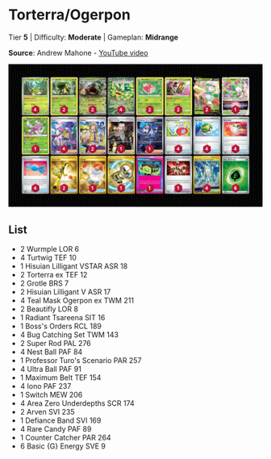 # Torterra/Ogerpon

Tier **5** | Difficulty: **Moderate** | Gameplan: **Midrange**

**Source**: Andrew Mahone - [YouTube video](https://www.youtube.com/watch?v=O3w-OmLJC7E)

![decklist](../../!Images/Standard/13BRS-SRC/Torterra-Ogerpon.PNG)

## List
* 2 Wurmple LOR 6
* 4 Turtwig TEF 10
* 1 Hisuian Lilligant VSTAR ASR 18
* 2 Torterra ex TEF 12
* 2 Grotle BRS 7
* 2 Hisuian Lilligant V ASR 17
* 4 Teal Mask Ogerpon ex TWM 211
* 2 Beautifly LOR 8
* 1 Radiant Tsareena SIT 16
* 1 Boss's Orders RCL 189
* 4 Bug Catching Set TWM 143
* 2 Super Rod PAL 276
* 4 Nest Ball PAF 84
* 1 Professor Turo's Scenario PAR 257
* 4 Ultra Ball PAF 91
* 1 Maximum Belt TEF 154
* 4 Iono PAF 237
* 1 Switch MEW 206
* 4 Area Zero Underdepths SCR 174
* 2 Arven SVI 235
* 1 Defiance Band SVI 169
* 4 Rare Candy PAF 89
* 1 Counter Catcher PAR 264
* 6 Basic {G} Energy SVE 9

